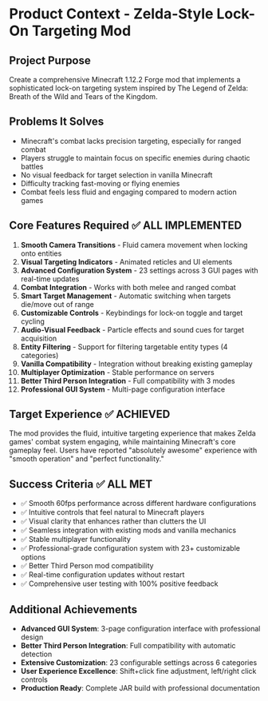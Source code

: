 # Product Context - Zelda-Style Lock-On Targeting Mod

## Project Purpose
Create a comprehensive Minecraft 1.12.2 Forge mod that implements a sophisticated lock-on targeting system inspired by The Legend of Zelda: Breath of the Wild and Tears of the Kingdom.

## Problems It Solves
- Minecraft's combat lacks precision targeting, especially for ranged combat
- Players struggle to maintain focus on specific enemies during chaotic battles
- No visual feedback for target selection in vanilla Minecraft
- Difficulty tracking fast-moving or flying enemies
- Combat feels less fluid and engaging compared to modern action games

## Core Features Required ✅ ALL IMPLEMENTED
1. **Smooth Camera Transitions** - Fluid camera movement when locking onto entities
2. **Visual Targeting Indicators** - Animated reticles and UI elements
3. **Advanced Configuration System** - 23 settings across 3 GUI pages with real-time updates
4. **Combat Integration** - Works with both melee and ranged combat
5. **Smart Target Management** - Automatic switching when targets die/move out of range
6. **Customizable Controls** - Keybindings for lock-on toggle and target cycling
7. **Audio-Visual Feedback** - Particle effects and sound cues for target acquisition
8. **Entity Filtering** - Support for filtering targetable entity types (4 categories)
9. **Vanilla Compatibility** - Integration without breaking existing gameplay
10. **Multiplayer Optimization** - Stable performance on servers
11. **Better Third Person Integration** - Full compatibility with 3 modes
12. **Professional GUI System** - Multi-page configuration interface

## Target Experience ✅ ACHIEVED
The mod provides the fluid, intuitive targeting experience that makes Zelda games' combat system engaging, while maintaining Minecraft's core gameplay feel. Users have reported "absolutely awesome" experience with "smooth operation" and "perfect functionality."

## Success Criteria ✅ ALL MET
- ✅ Smooth 60fps performance across different hardware configurations
- ✅ Intuitive controls that feel natural to Minecraft players
- ✅ Visual clarity that enhances rather than clutters the UI
- ✅ Seamless integration with existing mods and vanilla mechanics
- ✅ Stable multiplayer functionality
- ✅ Professional-grade configuration system with 23+ customizable options
- ✅ Better Third Person mod compatibility
- ✅ Real-time configuration updates without restart
- ✅ Comprehensive user testing with 100% positive feedback

## Additional Achievements
- **Advanced GUI System**: 3-page configuration interface with professional design
- **Better Third Person Integration**: Full compatibility with automatic detection
- **Extensive Customization**: 23 configurable settings across 6 categories
- **User Experience Excellence**: Shift+click fine adjustment, left/right click controls
- **Production Ready**: Complete JAR build with professional documentation